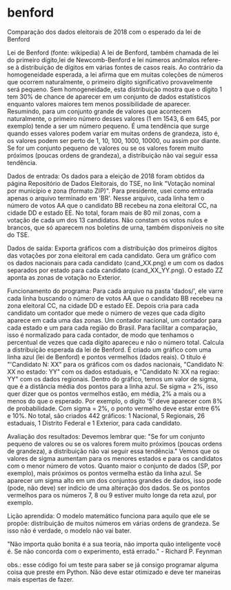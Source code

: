 # benford
Comparação dos dados eleitorais de 2018 com o esperado da lei de Benford

Lei de Benford (fonte: wikipedia)
A lei de Benford, também chamada de lei do primeiro dígito,lei de Newcomb-Benford e lei números anômalos refere-se à distribuição de dígitos em várias fontes de casos reais. Ao contrário da homogeneidade esperada, a lei afirma que em muitas coleções de números que ocorrem naturalmente, o primeiro dígito significativo provavelmente será pequeno. Sem homogeneidade, esta distribuição mostra que o dígito 1 tem 30% de chance de aparecer em um conjunto de dados estatísticos enquanto valores maiores tem menos possibilidade de aparecer.
Resumindo, para um conjunto grande de valores que acontecem naturalmente, o primeiro número desses valores (1 em 1543, 6 em 645, por exemplo) tende a ser um número pequeno. É uma tendência que surge quando esses valores podem variar em muitas ordens de grandeza, isto é, os valores podem ser perto de 1, 10, 100, 1000, 10000, ou assim por diante. 
Se for um conjunto pequeno de valores ou se os valores forem muito próximos (poucas ordens de grandeza), a distribuição não vai seguir essa tendência.

Dados de entrada:
Os dados para a eleição de 2018 foram obtidos da página Repositório de Dados Eleitorais, do TSE, no link "Votação nominal por município e zona (formato ZIP)". Para presidente, usei como entrada apenas o arquivo terminado em 'BR'.
Nesse arquivo, cada linha tem o número de votos AA que o candidato BB recebeu na zona eleitoral CC, na cidade DD e estado EE.
No total, foram mais de 80 mil zonas, com a votação de cada um dos 13 candidatos. Não constam os votos nulos e brancos, que só aparecem nos boletins de urna, também disponíveis no site do TSE.

Dados de saída:
Exporta gráficos com a distribuição dos primeiros dígitos das votações por zona eleitoral em cada candidato.
Gera um gráfico com os dados nacionais para cada candidato (cand_XX.png) e um com os dados separados por estado para cada candidato (cand_XX_YY.png). O estado ZZ aponta as zonas de votação no Exterior.

Funcionamento do programa:
Para cada arquivo na pasta 'dados/', ele varre cada linha buscando o número de votos AA que o candidato BB recebeu na zona eleitoral CC, na cidade DD e estado EE.
Depois cria para cada candidato um contador que mede o número de vezes que cada dígito aparece em cada uma das zonas. Um contador nacional, um contador para cada estado e um para cada região do Brasil. Para facilitar a comparação, isso é normalizado para cada contador, de modo que tenhamos o percentual de vezes que cada dígito apareceu e não o número total.
Calcula a distribuição esperada da lei de Benford.
É criado um gráfico com uma linha azul (lei de Benford) e pontos vermelhos (dados reais). O título é "'Candidato N: XX" para os gráficos com os dados nacionais, "Candidato N: XX no estado: YY" com os dados estaduais, e "Candidato N: XX na regiao: YY" com os dados regionais. 
Dentro do gráfico, temos um valor de sigma, que é a distância média dos pontos para a linha azul. Se sigma = 2%, isso quer dizer que os pontos vermelhos estão, em média, 2% a mais ou a menos do que o esperado. Por exemplo, o digito '5' deve aparecer com 8% de probabilidade. Com sigma = 2%, o ponto vermelho deve estar entre 6% e 10%.
No total, são criados 442 gráficos: 1 Nacional, 5 Regionais, 26 estaduais, 1 Distrito Federal e 1 Exterior, para cada candidato.

Avaliação dos resultados:
Devemos lembrar que: "Se for um conjunto pequeno de valores ou se os valores forem muito próximos (poucas ordens de grandeza), a distribuição não vai seguir essa tendência." Vemos que os valores de sigma aumentam para os menores estados e para os candidatos com o menor número de votos. Quanto maior o conjunto de dados (SP, por exemplo), mais próximos os pontos vermelha estão da linha azul.
Se aparecer um sigma alto em um dos conjuntos grandes de dados, isso pode (pode, não deve) ser indicio de uma alteração dos dados. Se os pontos vermelhos para os números 7, 8 ou 9 estiver muito longe da reta azul, por exemplo.

Lição aprendida: 
O modelo matemático funciona para aquilo que ele se propõe: distribuição de muitos números em várias ordens de grandeza. Se isso não é verdade, o modelo não vai bater.

"Não importa quão bonita é a sua teoria, não importa quão inteligente você é. Se não concorda com o experimento, está errado." - Richard P. Feynman 


obs.:
esse código foi um teste para saber se já consigo programar alguma coisa que preste em Python. Não deve estar otimizado e deve ter maneiras mais espertas de fazer.
